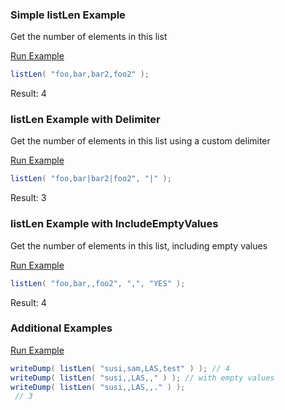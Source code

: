 ### Simple listLen Example

Get the number of elements in this list

<a href="https://try.boxlang.io/?code=eJzLySwu8UnN01BQSsvP10lKLAJhIx0gx0hJQdOaCwCyzQnQ" target="_blank">Run Example</a>

```java
listLen( "foo,bar,bar2,foo2" );

```

Result: 4

### listLen Example with Delimiter

Get the number of elements in this list using a custom delimiter

<a href="https://try.boxlang.io/?code=eJzLySwu8UnN01BQSsvP10lKLKoBYqMaIMdISUdBqUZJQdOaCwDzEwt8" target="_blank">Run Example</a>

```java
listLen( "foo,bar|bar2|foo2", "|" );

```

Result: 3

### listLen Example with IncludeEmptyValues

Get the number of elements in this list, including empty values

<a href="https://try.boxlang.io/?code=eJzLySwu8UnN01BQSsvP10lKLNLRATKMlHQUlHRARKRrsJKCpjUXAPzbCqY%3D" target="_blank">Run Example</a>

```java
listLen( "foo,bar,,foo2", ",", "YES" );

```

Result: 4

### Additional Examples

<a href="https://try.boxlang.io/?code=eJwrL8osSXUpzS3QUMjJLC7xSc3TUFAqLi3O1ClOzNXxcQzWKUktLlFS0FTQtFbQ11cw4SrHqQOsXAehtjyzJEMhNbegpFKhLDGnNLWYoF49iGYukG5jLgApey7b" target="_blank">Run Example</a>

```java
writeDump( listLen( "susi,sam,LAS,test" ) ); // 4
writeDump( listLen( "susi,,LAS,," ) ); // with empty values
writeDump( listLen( "susi,,LAS,,." ) );
 // 3

```



